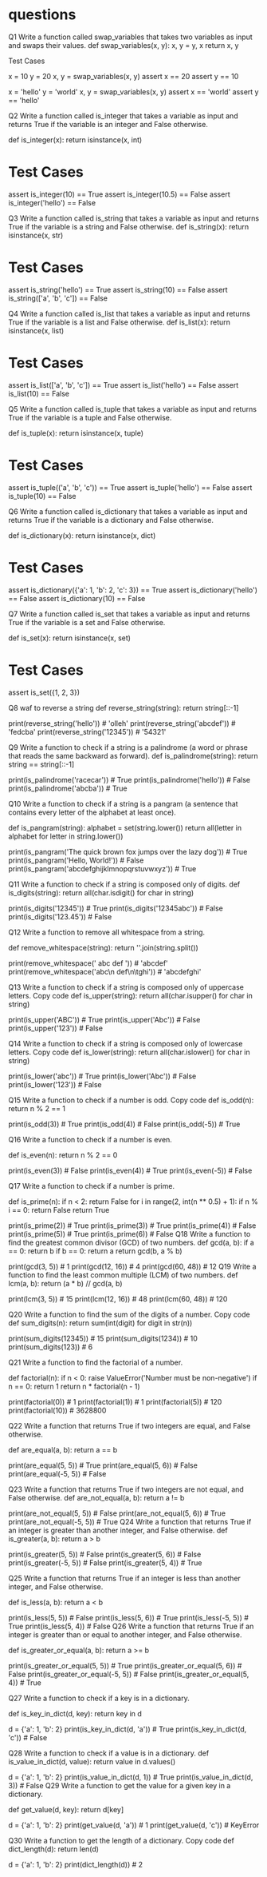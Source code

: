 # questions

Q1 Write a function called swap_variables that takes two variables as input and swaps their values.
def swap_variables(x, y):
    x, y = y, x
    return x, y

Test Cases

x = 10
y = 20
x, y = swap_variables(x, y)
assert x == 20
assert y == 10

x = 'hello'
y = 'world'
x, y = swap_variables(x, y)
assert x == 'world'
assert y == 'hello'

Q2 Write a function called is_integer that takes a variable as input and returns True if the variable is an integer and False otherwise.

def is_integer(x):
    return isinstance(x, int)

# Test Cases
assert is_integer(10) == True
assert is_integer(10.5) == False
assert is_integer('hello') == False

Q3 Write a function called is_string that takes a variable as input and returns True if the variable is a string and False otherwise.
def is_string(x):
    return isinstance(x, str)

# Test Cases
assert is_string('hello') == True
assert is_string(10) == False
assert is_string(['a', 'b', 'c']) == False


Q4 Write a function called is_list that takes a variable as input and returns True if the variable is a list and False otherwise.
def is_list(x):
    return isinstance(x, list)

# Test Cases
assert is_list(['a', 'b', 'c']) == True
assert is_list('hello') == False
assert is_list(10) == False

Q5 Write a function called is_tuple that takes a variable as input and returns True if the variable is a tuple and False otherwise.

def is_tuple(x):
    return isinstance(x, tuple)

# Test Cases
assert is_tuple(('a', 'b', 'c')) == True
assert is_tuple('hello') == False
assert is_tuple(10) == False

Q6 Write a function called is_dictionary that takes a variable as input and returns True if the variable is a dictionary and False otherwise.

def is_dictionary(x):
    return isinstance(x, dict)

# Test Cases
assert is_dictionary({'a': 1, 'b': 2, 'c': 3}) == True
assert is_dictionary('hello') == False
assert is_dictionary(10) == False

Q7 Write a function called is_set that takes a variable as input and returns True if the variable is a set and False otherwise.


def is_set(x):
    return isinstance(x, set)

# Test Cases
assert is_set({1, 2, 3})

Q8 waf to reverse a string
def reverse_string(string):
    return string[::-1]

print(reverse_string('hello'))  # 'olleh'
print(reverse_string('abcdef'))  # 'fedcba'
print(reverse_string('12345'))  # '54321'

Q9 Write a function to check if a string is a palindrome (a word or phrase that reads the same backward as forward).
def is_palindrome(string):
    return string == string[::-1]

print(is_palindrome('racecar'))  # True
print(is_palindrome('hello'))  # False
print(is_palindrome('abcba'))  # True

Q10 Write a function to check if a string is a pangram (a sentence that contains every letter of the alphabet at least once).


def is_pangram(string):
    alphabet = set(string.lower())
    return all(letter in alphabet for letter in string.lower())

print(is_pangram('The quick brown fox jumps over the lazy dog'))  # True
print(is_pangram('Hello, World!'))  # False
print(is_pangram('abcdefghijklmnopqrstuvwxyz'))  # True

Q11 Write a function to check if a string is composed only of digits.
def is_digits(string):
    return all(char.isdigit() for char in string)

print(is_digits('12345'))  # True
print(is_digits('12345abc'))  # False
print(is_digits('123.45'))  # False

Q12 Write a function to remove all whitespace from a string.

def remove_whitespace(string):
    return ''.join(string.split())

print(remove_whitespace('   abc   def   '))  # 'abcdef'
print(remove_whitespace('abc\n   def\n\tghi'))  # 'abcdefghi'

Q13 Write a function to check if a string is composed only of uppercase letters.
Copy code
def is_upper(string):
    return all(char.isupper() for char in string)

print(is_upper('ABC'))  # True
print(is_upper('Abc'))  # False
print(is_upper('123'))  # False

Q14 Write a function to check if a string is composed only of lowercase letters.
Copy code
def is_lower(string):
    return all(char.islower() for char in string)

print(is_lower('abc'))  # True
print(is_lower('Abc'))  # False
print(is_lower('123'))  # False

Q15 Write a function to check if a number is odd.
Copy code
def is_odd(n):
    return n % 2 == 1

print(is_odd(3))  # True
print(is_odd(4))  # False
print(is_odd(-5))  #  True

Q16 Write a function to check if a number is even.

def is_even(n):
    return n % 2 == 0

print(is_even(3))  # False
print(is_even(4))  # True
print(is_even(-5))  # False

Q17 Write a function to check if a number is prime.

def is_prime(n):
    if n < 2:
        return False
    for i in range(2, int(n ** 0.5) + 1):
        if n % i == 0:
            return False
    return True

print(is_prime(2))  # True
print(is_prime(3))  # True
print(is_prime(4))  # False
print(is_prime(5))  # True
print(is_prime(6))  # False
Q18 Write a function to find the greatest common divisor (GCD) of two numbers.
def gcd(a, b):
    if a == 0:
        return b
    if b == 0:
        return a
    return gcd(b, a % b)

print(gcd(3, 5))  # 1
print(gcd(12, 16))  # 4
print(gcd(60, 48))  # 12
Q19 Write a function to find the least common multiple (LCM) of two numbers.
def lcm(a, b):
    return (a * b) // gcd(a, b)

print(lcm(3, 5))  # 15
print(lcm(12, 16))  # 48
print(lcm(60, 48))  # 120

Q20 Write a function to find the sum of the digits of a number.
Copy code
def sum_digits(n):
    return sum(int(digit) for digit in str(n))

print(sum_digits(12345))  # 15
print(sum_digits(1234))  # 10
print(sum_digits(123))  # 6

Q21 Write a function to find the factorial of a number.

def factorial(n):
    if n < 0:
        raise ValueError('Number must be non-negative')
    if n == 0:
        return 1
    return n * factorial(n - 1)

print(factorial(0))  # 1
print(factorial(1))  # 1
print(factorial(5))  # 120
print(factorial(10))  # 3628800

Q22 Write a function that returns True if two integers are equal, and False otherwise.

def are_equal(a, b):
    return a == b

print(are_equal(5, 5))  # True
print(are_equal(5, 6))  # False
print(are_equal(-5, 5))  # False

Q23 Write a function that returns True if two integers are not equal, and False otherwise.
def are_not_equal(a, b):
    return a != b

print(are_not_equal(5, 5))  # False
print(are_not_equal(5, 6))  # True
print(are_not_equal(-5, 5))  # True
Q24 Write a function that returns True if an integer is greater than another integer, and False otherwise.
def is_greater(a, b):
    return a > b

print(is_greater(5, 5))  # False
print(is_greater(5, 6))  # False
print(is_greater(-5, 5))  # False
print(is_greater(5, 4))  # True
 
Q25 Write a function that returns True if an integer is less than another integer, and False otherwise.

def is_less(a, b):
    return a < b

print(is_less(5, 5))  # False
print(is_less(5, 6))  # True
print(is_less(-5, 5))  # True
print(is_less(5, 4))  # False
Q26 Write a function that returns True if an integer is greater than or equal to another integer, and False otherwise.

def is_greater_or_equal(a, b):
    return a >= b

print(is_greater_or_equal(5, 5))  # True
print(is_greater_or_equal(5, 6))  # False
print(is_greater_or_equal(-5, 5))  # False
print(is_greater_or_equal(5, 4))  # True

Q27 Write a function to check if a key is in a dictionary.

def is_key_in_dict(d, key):
    return key in d

d = {'a': 1, 'b': 2}
print(is_key_in_dict(d, 'a'))  # True
print(is_key_in_dict(d, 'c'))  # False

Q28  Write a function to check if a value is in a dictionary.
def is_value_in_dict(d, value):
    return value in d.values()

d = {'a': 1, 'b': 2}
print(is_value_in_dict(d, 1))  # True
print(is_value_in_dict(d, 3))  # False
Q29 Write a function to get the value for a given key in a dictionary.

def get_value(d, key):
    return d[key]

d = {'a': 1, 'b': 2}
print(get_value(d, 'a'))  # 1
print(get_value(d, 'c'))  # KeyError

Q30 Write a function to get the length of a dictionary.
Copy code
def dict_length(d):
    return len(d)

d = {'a': 1, 'b': 2}
print(dict_length(d))  # 2
